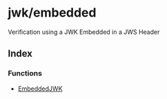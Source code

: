 # jwk/embedded

Verification using a JWK Embedded in a JWS Header

## Index

### Functions

- [EmbeddedJWK](functions/EmbeddedJWK.md)
